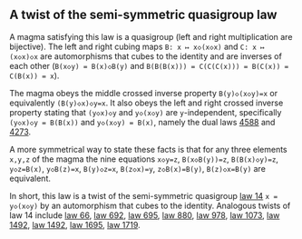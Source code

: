 ## A twist of the semi-symmetric quasigroup law

A magma satisfying this law is a quasigroup (left and right multiplication are bijective).  The left and right cubing maps `B: x ↦ x◇(x◇x)` and `C: x ↦ (x◇x)◇x` are automorphisms that cubes to the identity and are inverses of each other (`B(x◇y) = B(x)◇B(y)` and `B(B(B(x))) = C(C(C(x))) = B(C(x)) = C(B(x)) = x`).

The magma obeys the middle crossed inverse property `B(y)◇(x◇y)=x` or equivalently `(B(y)◇x)◇y=x`.  It also obeys the left and right crossed inverse property stating that `(y◇x)◇y` and `y◇(x◇y)` are `y`-independent, specifically `(y◇x)◇y = B(B(x))` and `y◇(x◇y) = B(x)`, namely the dual laws [4588](https://teorth.github.io/equational_theories/implications/?4588) and [4273](https://teorth.github.io/equational_theories/implications/?4273).

A more symmetrical way to state these facts is that for any three elements `x,y,z` of the magma the nine equations `x◇y=z`, `B(x◇B(y))=z`, `B(B(x)◇y)=z`, `y◇z=B(x)`, `y◇B(z)=x`, `B(y)◇z=x`, `B(z◇x)=y`, `z◇B(x)=B(y)`, `B(z)◇x=B(y)` are equivalent.

In short, this law is a twist of the semi-symmetric quasigroup [law 14](https://teorth.github.io/equational_theories/implications/?14) `x = y◇(x◇y)` by an automorphism that cubes to the identity.  Analogous twists of law 14 include [law 66](https://teorth.github.io/equational_theories/implications/?66), [law 692](https://teorth.github.io/equational_theories/implications/?692), [law 695](https://teorth.github.io/equational_theories/implications/?695), [law 880](https://teorth.github.io/equational_theories/implications/?880), [law 978](https://teorth.github.io/equational_theories/implications/?978), [law 1073](https://teorth.github.io/equational_theories/implications/?1073), [law 1492](https://teorth.github.io/equational_theories/implications/?1492), [law 1492](https://teorth.github.io/equational_theories/implications/?1496), [law 1695](https://teorth.github.io/equational_theories/implications/?1695), [law 1719](https://teorth.github.io/equational_theories/implications/?1719).
